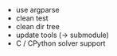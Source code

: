 * use argparse
* clean test
* clean dir tree
* update tools (-> submodule)
* C / CPython solver support
